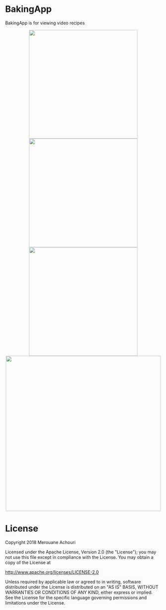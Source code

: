 # BakingApp
BakingApp  is for viewing video recipes

<p align="center">
  <img src="http://amerouane.com/wp-content/uploads/2018/04/device-2018-04-22-214926.jpg" width="350"/>
  </br>
  <img src="http://amerouane.com/wp-content/uploads/2018/04/device-2018-04-22-214955.jpg" width="350"/>
  </br>
  <img src="http://amerouane.com/wp-content/uploads/2018/04/device-2018-04-22-215110.jpg" width="350"/>
  </br>
  <img src="http://amerouane.com/wp-content/uploads/2018/04/device-2018-04-22-215343.jpg" width="500"/>
</p>


# License
Copyright 2018 Merouane Achouri

Licensed under the Apache License, Version 2.0 (the "License"); you may not use this file except in compliance with the License. You may obtain a copy of the License at

http://www.apache.org/licenses/LICENSE-2.0

Unless required by applicable law or agreed to in writing, software distributed under the License is distributed on an "AS IS" BASIS, WITHOUT WARRANTIES OR CONDITIONS OF ANY KIND, either express or implied. See the License for the specific language governing permissions and limitations under the License.
